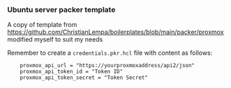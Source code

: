 ### Ubuntu server packer template
A copy of template from https://github.com/ChristianLempa/boilerplates/blob/main/packer/proxmox modified myself to suit my needs

Remember to create a `credentials.pkr.hcl` file with content as follows: 
```
    proxmox_api_url = "https://yourproxmoxaddress/api2/json"
    proxmox_api_token_id = "Token ID"
    proxmox_api_token_secret = "Token Secret"
```
